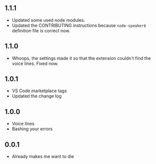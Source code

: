## 1.1.1

* Updated some used node modules.
* Updated the CONTRIBUTING instructions because `node-speaker`s definition file
  is correct now.

## 1.1.0

* Whoops, the settings made it so that the extension couldn't find the voice
  lines. Fixed now.

## 1.0.1

* VS Code marketplace tags
* Updated the change log

## 1.0.0

* Voice lines
* Bashing your errors

## 0.0.1

* Already makes me want to die